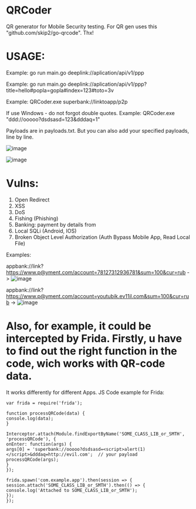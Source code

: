 # QRCoder
QR generator for Mobile Security testing. 
For QR gen uses this "github.com/skip2/go-qrcode". Thx! 


# USAGE:

Example: go run main.go deeplink://aplication/api/v1/ppp

Example: go run main.go deeplink://aplication/api/v1/ppp?title=hello#popla=gopla#index=123#toto=3v

Example: QRCoder.exe superbank://linktoapp/p2p

If use Windows - do not forgot double quotes. Example: QRCoder.exe "ddd://ooooo?dsdsasd=123&dddaq=1"

Payloads are in payloads.txt. But you can also add your specified payloads, line by line.



![image](https://github.com/d0ntbe/QRCoder/assets/88555610/d6c7e865-2216-46bc-b04c-ae28a22e9730)

![image](https://github.com/d0ntbe/QRCoder/assets/88555610/87700fcf-a2f9-479d-bd04-f51df0b03cdb)

# Vulns: 

1) Open Redirect
2) XSS
3) DoS
4) Fishing (Phishing)
5) Banking: payment by details from
6) Local SQLi (Android, IOS)
7) Broken Object Level Authorization (Auth Bypass Mobile App, Read Local File) 

Examples:
 
appbank://link?https://www.p@yment.com/account=78127312936781&sum=100&cur=rub -> ![image](https://github.com/d0ntbe/QRCoder/assets/88555610/7bd23cb9-9108-456f-8d18-53e428cd8180)

appbank://link?https://www.p@yment.com/account=youtubik.ev11il.com&sum=100&cur=rub -> ![image](https://github.com/d0ntbe/QRCoder/assets/88555610/d566f0b2-a34f-4caf-b469-d07ee9f69f3d)


# Also, for example, it could be intercepted by Frida. Firstly, u have to find out the right function in the code, wich works with QR-code data. 

It works differently for different Apps. JS Code example for Frida:
```
var frida = require('frida');

function processQRCode(data) {
console.log(data);
}

Interceptor.attach(Module.findExportByName('SOME_CLASS_LIB_or_SMTH', 'processQRCode'), {
onEnter: function(args) {
args[0] = 'superbank://ooooo?dsdsasd=<script>alert(1)</script>&dddaq=http://evil.com';  // your payload
processQRCode(args);
}
});

frida.spawn('com.example.app').then(session => {
session.attach('SOME_CLASS_LIB_or_SMTH').then(() => {
console.log('Attached to SOME_CLASS_LIB_or_SMTH');
});
});
```
